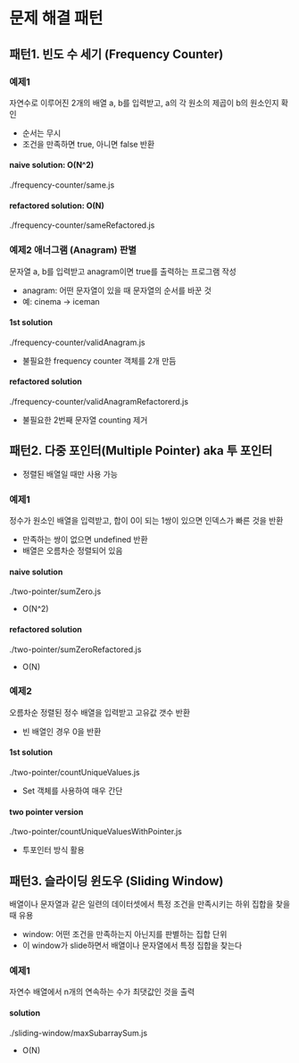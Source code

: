 # 문제 해결 패턴

## 패턴1. 빈도 수 세기 (Frequency Counter)

### 예제1

자연수로 이루어진 2개의 배열 a, b를 입력받고, a의 각 원소의 제곱이 b의 원소인지 확인

- 순서는 무시
- 조건을 만족하면 true, 아니면 false 반환

#### naive solution: O(N^2)

./frequency-counter/same.js

#### refactored solution: O(N)

./frequency-counter/sameRefactored.js

### 예제2 애너그램 (Anagram) 판별

문자열 a, b를 입력받고 anagram이면 true를 출력하는 프로그램 작성

- anagram: 어떤 문자열이 있을 때 문자열의 순서를 바꾼 것
- 예: cinema -> iceman

#### 1st solution

./frequency-counter/validAnagram.js

- 불필요한 frequency counter 객체를 2개 만듬

#### refactored solution

./frequency-counter/validAnagramRefactorerd.js

- 불필요한 2번째 문자열 counting 제거

## 패턴2. 다중 포인터(Multiple Pointer) aka 투 포인터

- 정렬된 배열일 때만 사용 가능

### 예제1

정수가 원소인 배열을 입력받고, 합이 0이 되는 1쌍이 있으면 인덱스가 빠른 것을 반환

- 만족하는 쌍이 없으면 undefined 반환
- 배열은 오름차순 정렬되어 있음

#### naive solution

./two-pointer/sumZero.js

- O(N^2)

#### refactored solution

./two-pointer/sumZeroRefactored.js

- O(N)

### 예제2

오름차순 정렬된 정수 배열을 입력받고 고유값 갯수 반환

- 빈 배열인 경우 0을 반환

#### 1st solution

./two-pointer/countUniqueValues.js

- Set 객체를 사용하여 매우 간단

#### two pointer version

./two-pointer/countUniqueValuesWithPointer.js

- 투포인터 방식 활용

## 패턴3. 슬라이딩 윈도우 (Sliding Window)

배열이나 문자열과 같은 일련의 데이터셋에서 특정 조건을 만족시키는 하위 집합을 찾을 때 유용

- window: 어떤 조건을 만족하는지 아닌지를 판별하는 집합 단위
- 이 window가 slide하면서 배열이나 문자열에서 특정 집합을 찾는다

### 예제1

자연수 배열에서 n개의 연속하는 수가 최댓값인 것을 출력

#### solution

./sliding-window/maxSubarraySum.js

- O(N)
